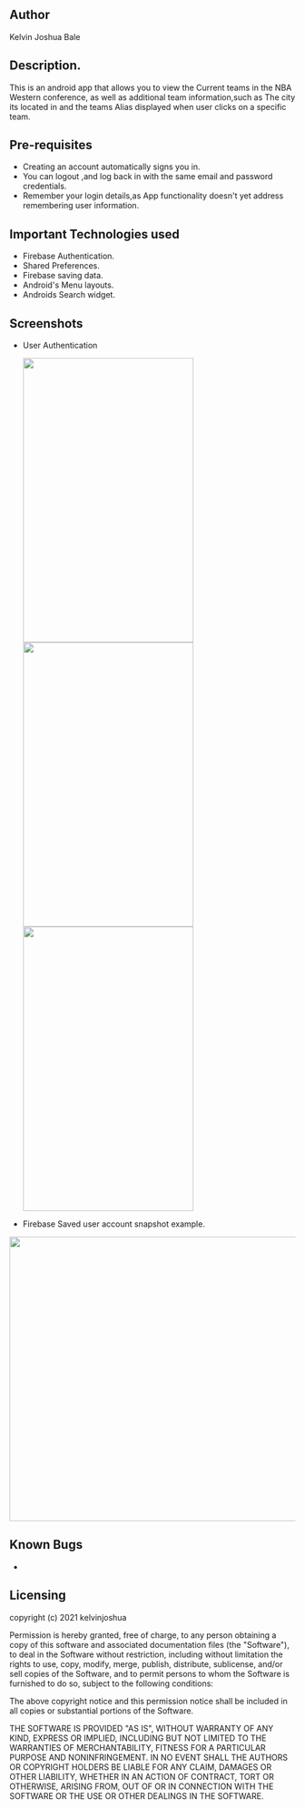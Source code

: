 ## Author
Kelvin Joshua Bale

## Description.
This is an android app that allows you to view the Current teams in the NBA Western conference,
as well as additional team information,such as The city its located in and the teams Alias displayed when user clicks on a specific team.

## Pre-requisites
* Creating an account automatically signs you in.
* You can logout ,and log back in with the same email and password credentials.
* Remember your login details,as App functionality doesn't yet address remembering user information.


## Important Technologies used
* Firebase Authentication.
* Shared Preferences.
* Firebase saving  data.
* Android's Menu layouts.
* Androids Search widget.

## Screenshots
* User Authentication 
  
  <img src="https://user-images.githubusercontent.com/60692205/113874141-24af9800-97be-11eb-8d14-b7ebe72233b2.jpg" width="300" height="500"> 
  <img src="https://user-images.githubusercontent.com/60692205/113874167-2ed19680-97be-11eb-8d92-df1867cac160.jpg" width="300" height="500"> 
  <img src="https://user-images.githubusercontent.com/60692205/113874154-29744c00-97be-11eb-8139-76bbcb99b5d9.jpg" width="300" height="500"> 
  
* Firebase Saved user account snapshot example.
 <img src="https://user-images.githubusercontent.com/60692205/113876497-79eca900-97c0-11eb-8969-af7ccdaba465.jpg" width="770" height="500"> 

## Known Bugs
*

## Licensing
copyright (c) 2021 kelvinjoshua

Permission is hereby granted, free of charge, to any person obtaining a copy of this software and associated documentation files (the "Software"), to deal in the Software without restriction, including without limitation the rights to use, copy, modify, merge, publish, distribute, sublicense, and/or sell copies of the Software, and to permit persons to whom the Software is furnished to do so, subject to the following conditions:

The above copyright notice and this permission notice shall be included in all copies or substantial portions of the Software.

THE SOFTWARE IS PROVIDED "AS IS", WITHOUT WARRANTY OF ANY KIND, EXPRESS OR IMPLIED, INCLUDING BUT NOT LIMITED TO THE WARRANTIES OF MERCHANTABILITY, FITNESS FOR A PARTICULAR PURPOSE AND NONINFRINGEMENT. IN NO EVENT SHALL THE AUTHORS OR COPYRIGHT HOLDERS BE LIABLE FOR ANY CLAIM, DAMAGES OR OTHER LIABILITY, WHETHER IN AN ACTION OF CONTRACT, TORT OR OTHERWISE, ARISING FROM, OUT OF OR IN CONNECTION WITH THE SOFTWARE OR THE USE OR OTHER DEALINGS IN THE SOFTWARE.
